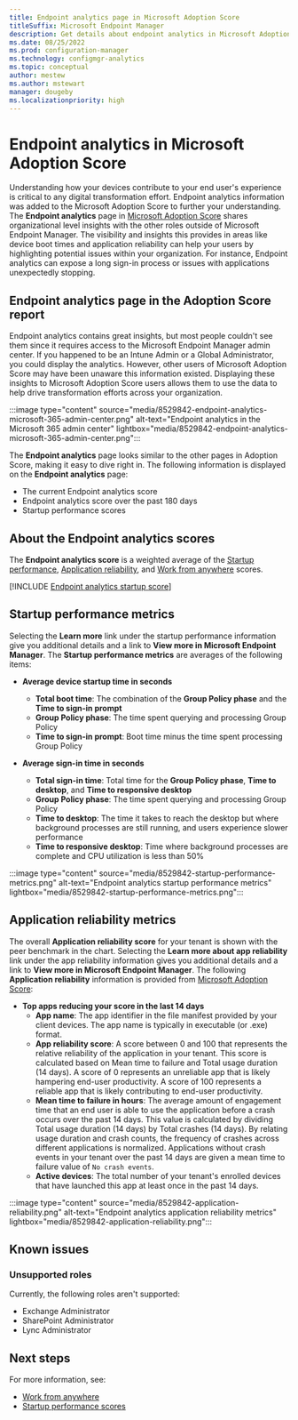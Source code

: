 ```yaml
---
title: Endpoint analytics page in Microsoft Adoption Score
titleSuffix: Microsoft Endpoint Manager
description: Get details about endpoint analytics in Microsoft Adoption Score
ms.date: 08/25/2022
ms.prod: configuration-manager
ms.technology: configmgr-analytics
ms.topic: conceptual
author: mestew
ms.author: mstewart
manager: dougeby
ms.localizationpriority: high
---
```


# Endpoint analytics in Microsoft Adoption Score
<!--IN8529842-->
Understanding how your devices contribute to your end user's experience is critical to any digital transformation effort. Endpoint analytics information was added to the Microsoft Adoption Score to further your understanding. The **Endpoint analytics** page in [Microsoft Adoption Score](/microsoft-365/admin/productivity/productivity-score) shares organizational level insights with the other roles outside of Microsoft Endpoint Manager. The visibility and insights this provides in areas like device boot times and application reliability can help your users by highlighting potential issues within your organization. For instance, Endpoint analytics can expose a long sign-in process or issues with applications unexpectedly stopping.  

## Endpoint analytics page in the Adoption Score report

Endpoint analytics contains great insights, but most people couldn't see them since it requires access to the Microsoft Endpoint Manager admin center. If you happened to be an Intune Admin or a Global Administrator, you could display the analytics. However, other users of Microsoft Adoption Score may have been unaware this information existed. Displaying these insights to Microsoft Adoption Score users allows them to use the data to help drive transformation efforts across your organization.

:::image type="content" source="media/8529842-endpoint-analytics-microsoft-365-admin-center.png" alt-text="Endpoint analytics in the Microsoft 365 admin center" lightbox="media/8529842-endpoint-analytics-microsoft-365-admin-center.png":::

The **Endpoint analytics** page looks similar to the other pages in Adoption Score, making it easy to dive right in. The following information is displayed on the **Endpoint analytics** page:

- The current Endpoint analytics score
- Endpoint analytics score over the past 180 days
- Startup performance scores

## About the Endpoint analytics scores

The **Endpoint analytics score** is a weighted average of the [Startup performance](startup-performance.md), [Application reliability](app-reliability.md), and [Work from anywhere](work-from-anywhere.md) scores.

[!INCLUDE [Endpoint analytics startup score](includes/startup-score.md)]

## Startup performance metrics

Selecting the **Learn more** link under the startup performance information give you additional details and a link to **View more in Microsoft Endpoint Manager**. The **Startup performance metrics** are averages of the following items: 

- **Average device startup time in seconds**
   - **Total boot time**: The combination of the **Group Policy phase** and the **Time to sign-in prompt**
   - **Group Policy phase**: The time spent querying and processing Group Policy
   - **Time to sign-in prompt**: Boot time minus the time spent processing Group Policy

- **Average sign-in time in seconds**
   - **Total sign-in time**: Total time for the **Group Policy phase**, **Time to desktop**, and **Time to responsive desktop**
   - **Group Policy phase**: The time spent querying and processing Group Policy
   - **Time to desktop**: The time it takes to reach the desktop but where background processes are still running, and users experience slower performance
   - **Time to responsive desktop**: Time where background processes are complete and CPU utilization is less than 50%

:::image type="content" source="media/8529842-startup-performance-metrics.png" alt-text="Endpoint analytics startup performance metrics" lightbox="media/8529842-startup-performance-metrics.png":::

## Application reliability metrics

The overall **Application reliability score** for your tenant is shown with the peer benchmark in the chart. Selecting the **Learn more about app reliability** link under the app reliability information gives you additional details and a link to **View more in Microsoft Endpoint Manager**. The following **Application reliability** information is provided from [Microsoft Adoption Score](/microsoft-365/admin/productivity/productivity-score):

- **Top apps reducing your score in the last 14 days**
   - **App name**: The app identifier in the file manifest provided by your client devices. The app name is typically in executable (or .exe) format.
   - **App reliability score**: A score between 0 and 100 that represents the relative reliability of the application in your tenant. This score is calculated based on Mean time to failure and Total usage duration (14 days). A score of 0 represents an unreliable app that is likely hampering end-user productivity. A score of 100 represents a reliable app that is likely contributing to end-user productivity.
   - **Mean time to failure in hours**: The average amount of engagement time that an end user is able to use the application before a crash occurs over the past 14 days. This value is calculated by dividing Total usage duration (14 days) by Total crashes (14 days). By relating usage duration and crash counts, the frequency of crashes across different applications is normalized. Applications without crash events in your tenant over the past 14 days are given a mean time to failure value of `No crash events`.
   - **Active devices**: The total number of your tenant's enrolled devices that have launched this app at least once in the past 14 days.

:::image type="content" source="media/8529842-application-reliability.png" alt-text="Endpoint analytics application reliability metrics" lightbox="media/8529842-application-reliability.png":::

## Known issues

### Unsupported roles

Currently, the following roles aren't supported:
- Exchange Administrator
- SharePoint Administrator
- Lync Administrator

## Next steps

For more information, see:
- [Work from anywhere](work-from-anywhere.md) 
- [Startup performance scores](startup-performance.md)
